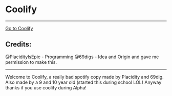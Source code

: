 <h1>Coolify</h1>
<hr>
<a href='https://placidityisepic.github.io/Coolify/' target='_blank'>Go to Coolify</a>

<h2>Credits:</h2>
@PlacidityIsEpic - Programming
@69digs - Idea and Origin and gave me permission to make this.
<hr>

Welcome to Coolify, a really bad spotify copy
made by Placidity and 69dig. Also made by a
9 and 10 year old (started this during school
LOL) Anyway thanks if you use coolify during Alpha!
